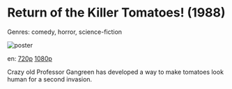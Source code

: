 # Return of the Killer Tomatoes! (1988)

Genres: comedy, horror, science-fiction

![poster](http://image.tmdb.org/t/p/w500/vADvf2jY0Wtt4l8Oum8dTh19Ui2.jpg)

en:
  [720p](magnet:?xt=urn:btih:F2C6FF076E0E0307274BD47B1534F4C92CD025EB&tr=udp://glotorrents.pw:6969/announce&tr=udp://tracker.opentrackr.org:1337/announce&tr=udp://torrent.gresille.org:80/announce&tr=udp://tracker.openbittorrent.com:80&tr=udp://tracker.coppersurfer.tk:6969&tr=udp://tracker.leechers-paradise.org:6969&tr=udp://p4p.arenabg.ch:1337&tr=udp://tracker.internetwarriors.net:1337)
  [1080p](magnet:?xt=urn:btih:A6B73C5FCC6A8F2BE5E18AF648D2F42522EB0576&tr=udp://glotorrents.pw:6969/announce&tr=udp://tracker.opentrackr.org:1337/announce&tr=udp://torrent.gresille.org:80/announce&tr=udp://tracker.openbittorrent.com:80&tr=udp://tracker.coppersurfer.tk:6969&tr=udp://tracker.leechers-paradise.org:6969&tr=udp://p4p.arenabg.ch:1337&tr=udp://tracker.internetwarriors.net:1337)
  


Crazy old Professor Gangreen has developed a way to make tomatoes look human for a second invasion.
